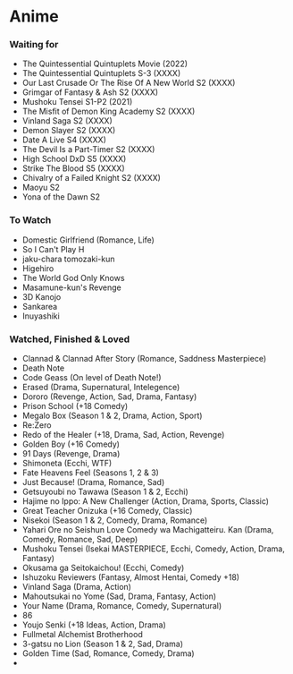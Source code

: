 # Anime

### Waiting for
  + The Quintessential Quintuplets Movie (2022)
  + The Quintessential Quintuplets S-3 (XXXX)
  + Our Last Crusade Or The Rise Of A New World S2 (XXXX)
  + Grimgar of Fantasy & Ash S2 (XXXX)
  + Mushoku Tensei S1-P2 (2021)
  + The Misfit of Demon King Academy S2 (XXXX)
  + Vinland Saga S2 (XXXX)
  + Demon Slayer S2 (XXXX)
  + Date A Live S4 (XXXX)
  + The Devil Is a Part-Timer S2 (XXXX)
  + High School DxD S5 (XXXX)
  + Strike The Blood S5 (XXXX)
  + Chivalry of a Failed Knight S2 (XXXX)
  + Maoyu S2
  + Yona of the Dawn S2


### To Watch
  + Domestic Girlfriend (Romance, Life)
  + So I Can't Play H
  + jaku-chara tomozaki-kun
  + Higehiro
  + The World God Only Knows
  + Masamune-kun's Revenge
  + 3D Kanojo
  + Sankarea
  + Inuyashiki


### Watched, Finished & Loved
  + Clannad & Clannad After Story (Romance, Saddness Masterpiece)
  + Death Note
  + Code Geass (On level of Death Note!)
  + Erased (Drama, Supernatural, Intelegence)
  + Dororo (Revenge, Action, Sad, Drama, Fantasy)
  + Prison School (+18 Comedy)
  + Megalo Box (Season 1 & 2, Drama, Action, Sport)
  + Re:Zero
  + Redo of the Healer (+18, Drama, Sad, Action, Revenge)
  + Golden Boy (+16 Comedy)
  + 91 Days (Revenge, Drama)
  + Shimoneta (Ecchi, WTF)
  + Fate Heavens Feel (Seasons 1, 2 & 3)
  + Just Because! (Drama, Romance, Sad)
  + Getsuyoubi no Tawawa (Season 1 & 2, Ecchi)
  + Hajime no Ippo: A New Challenger (Action, Drama, Sports, Classic)
  + Great Teacher Onizuka (+16 Comedy, Classic)
  + Nisekoi (Season 1 & 2, Comedy, Drama, Romance)
  + Yahari Ore no Seishun Love Comedy wa Machigatteiru. Kan (Drama, Comedy, Romance, Sad, Deep)
  + Mushoku Tensei (Isekai MASTERPIECE, Ecchi, Comedy, Action, Drama, Fantasy)
  + Okusama ga Seitokaichou! (Ecchi, Comedy)
  + Ishuzoku Reviewers (Fantasy, Almost Hentai, Comedy +18)
  + Vinland Saga (Drama, Action)
  + Mahoutsukai no Yome (Sad, Drama, Fantasy, Action)
  + Your Name (Drama, Romance, Comedy, Supernatural)
  + 86
  + Youjo Senki (+18 Ideas, Action, Drama)
  + Fullmetal Alchemist Brotherhood
  + 3-gatsu no Lion (Season 1 & 2, Sad, Drama)
  + Golden Time (Sad, Romance, Comedy, Drama)
  + 
  
